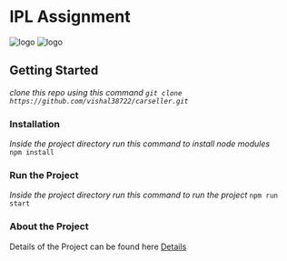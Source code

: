 # IPL Assignment
![logo](https://img.shields.io/badge/React-20232A?style=for-the-badge&logo=react&logoColor=61DAFB)
![logo](https://img.shields.io/badge/Bootstrap-20232A?style=for-the-badge&logo=bootstrap&logoColor=61DAFB)


## Getting Started

*clone this repo using this command ```git clone https://github.com/vishal38722/carseller.git```*

### Installation

*Inside the project directory run this command to install node modules*  
                ```npm install```

### Run the Project
*Inside the project directory run this command to run the project*
                ```npm run start``` 

### About the Project

Details of the Project can be found here [Details](https://drive.google.com/file/d/1CI1XFrekIj-rhMnPkYkk5N_LD4XMwyX1/view?usp=sharing)



